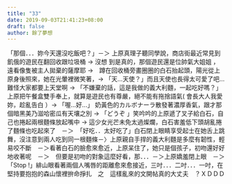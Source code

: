 ```yaml
---
title: "33"
date: 2019-09-03T21:41:23+08:00
draft: false
author: 餘了夢想
---
```


「那個．．．妳今天還沒吃飯吧？」－＞ 上原真理子聽同學說，商店街最近常見到飢俄的遊民在翻回收跟垃圾桶 -> 沒想 到是真的，那個遊民還是位帥氣大姐姐 ，遠看像隻被主人拋棄的薩摩耶 ->　蹲在回收桶旁畫圈圈的白石抬起頭，陽光從上原身後照來，她在光暈裡微笑著，-> 「天...天使？」而且天使也長得太可愛了吧...難怪大家都要上天堂啊 -> 「不嫌棄的話，這是我做的義大利麵，一起吃好嗎？」上原把午餐盒雙手奉上，就算是遊民也有尊嚴，絕不能有拖捨語氣( 會長大人我愛妳，趁亂告白 ）-> 「喔...好...」 奶黃色的カルボナーラ散發著濃厚香氣，跟才那個暗黑美乃滋哈密瓜有天壤之別 -> 「どうぞ 」笑吟吟的上原遞了叉子給白石，自己也捲起兩根麵條放起嘴中 -> 這少女光芒未免太過燦爛，白石害羞低下頭胡亂捲了麵條也吃起來了　－＞　「好吃．．太好吃了」白石閉上眼睛享受起士在她舌上跳舞，沒注意到兩人吃到同一根麵條－〉上原親自手捍的義大利麵是多麼有韌性，輕易咬不斷　－＞看著白石的臉愈來愈近，上原呆住了，她只是個孩子，初吻還好好地收著呢　－＞　但要是初吻的對象這麼好看，那．．．－＞上原嬌羞閉上眼　－＞「Stop !」緋山眼看著兩個人嘴唇的距離愈來愈接近，三吋．．．二吋．．．一吋，在堅持要抱抱的森山懷裡拚命掙扎　之　這樣亂來的文開帖真的大丈夫　？ＸＤＤＤ
